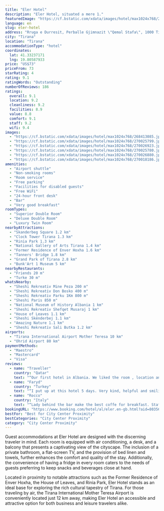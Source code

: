 ```yaml
---
title: "Eler Hotel"
description: "Eler Hotel, situated a mere 1."
featuredImage: "https://cf.bstatic.com/xdata/images/hotel/max1024x768/268413085.jpg?k=b9fd33c6b2172b15a5af0cc47993c40a5abba5010fe12b1f8cb55b9e0d050b21&o=&hp=1"
language: en
slug: eler-hotel
address: "Rruga e Durresit, Perballe Gjimnazit \"Qemal Stafa\", 1000 Tirana, Albania"
city: "Tirana"
location: "Tirana"
accommodationType: "hotel"
coordinates:
  lat: 41.33237171
  lng: 19.80587933
price: "US$73"
priceFrom: 73
starRating: 4
rating: 9.1
ratingWords: "Outstanding"
numberOfReviews: 186
ratings:
  overall: 9.1
  location: 9.2
  cleanliness: 9.2
  facilities: 8.9
  value: 8.8
  comfort: 9.1
  staff: 9.2
  wifi: 9.4
images:
  - "https://cf.bstatic.com/xdata/images/hotel/max1024x768/268413085.jpg?k=b9fd33c6b2172b15a5af0cc47993c40a5abba5010fe12b1f8cb55b9e0d050b21&o=&hp=1"
  - "https://cf.bstatic.com/xdata/images/hotel/max1024x768/270025799.jpg?k=ee404a8bfb5fb55ac313c6a131b62711ffa7b0a2b05e7090ddcd3b3ec629b3d9&o=&hp=1"
  - "https://cf.bstatic.com/xdata/images/hotel/max1024x768/270026923.jpg?k=34e6516f2abd281ef58c10ef2028e628efb23ddae8431ed4fcea8bf2e22977f7&o=&hp=1"
  - "https://cf.bstatic.com/xdata/images/hotel/max1024x768/270025780.jpg?k=7ab0df7e6ee7ee9bf53b8cbe2b1470d53ace3793054bb17bc3017cfb2c95897f&o=&hp=1"
  - "https://cf.bstatic.com/xdata/images/hotel/max1024x768/270026880.jpg?k=aa8589af8dc7c6327c7023d8d1fdb05ea8c257202f905333b126b3d3d20c7f09&o=&hp=1"
  - "https://cf.bstatic.com/xdata/images/hotel/max1024x768/270018186.jpg?k=70da8c8d38c99a19dc0f2c904e1d919c5db057b42403df3f8ef022f9753fabce&o=&hp=1"
amenities:
  - "Airport shuttle"
  - "Non-smoking rooms"
  - "Room service"
  - "Free parking"
  - "Facilities for disabled guests"
  - "Free WiFi"
  - "24-hour front desk"
  - "Bar"
  - "Very good breakfast"
roomTypes:
  - "Superior Double Room"
  - "Deluxe Double Room"
  - "Luxury Twin Room"
nearbyAttractions:
  - "Skanderbeg Square 1.2 km"
  - "Clock Tower Tirana 1.3 km"
  - "Rinia Park 1.3 km"
  - "National Gallery of Arts Tirana 1.4 km"
  - "Former Residence of Enver Hoxha 1.6 km"
  - "Tanners' Bridge 1.8 km"
  - "Grand Park of Tirana 2.8 km"
  - "Bunk'Art 1 Museum 5 km"
nearbyRestaurants:
  - "Friends 20 m"
  - "Turke 30 m"
whatsNearby:
  - "Sheshi Rekreativ Mine Peza 200 m"
  - "Sheshi Rekreativ Don Bosko 400 m"
  - "Sheshi Rekreativ Parku 1Km 800 m"
  - "Sheshi Paris 850 m"
  - "National Museum of History Albania 1 km"
  - "Sheshi Rekreativ Shefqet Musaraj 1 km"
  - "House of Leaves 1.1 km"
  - "Sheshi Skënderbej 1.1 km"
  - "Amazing Nature 1.1 km"
  - "Sheshi Rekreativ Sali Butka 1.2 km"
airports:
  - "Tirana International Airport Mother Teresa 10 km"
  - "Ohrid Airport 80 km"
paymentMethods:
  - "Maestro"
  - "Mastercard"
  - "Visa"
reviews:
  - name: "Traveller"
    country: "Qatar"
    text: "“Our first hotel in Albania. We liked the room , location and breakfast. All the staff working in the different places were super nice and helpful .”"
  - name: "Faryd"
    country: "Turkey"
    text: "“I put up at this hotel 5 days. Very kind, helpful and smiling personel. Clean and calm hotel. Breakfast not good not bad. Location is good. Nearly 20 minutes by walking to the city center.”"
  - name: "Rocco"
    country: "Italy"
    text: "“Lady behind the bar make the best coffe for breakfast. Staff is well trained, professional and nice”"
bookingURL: "https://www.booking.com/hotel/al/eler.en-gb.html?aid=8035640"
bestFor: "Best for City Center Proximity"
bestCategories: "City Center Proximity"
category: "City Center Proximity"
---
```


Guest accommodations at Eler Hotel are designed with the discerning traveler in mind. Each room is equipped with air conditioning, a desk, and a balcony that presents a captivating view of the cityscape. The inclusion of a private bathroom, a flat-screen TV, and the provision of bed linen and towels, further enhances the comfort and quality of the stay. Additionally, the convenience of having a fridge in every room caters to the needs of guests preferring to keep snacks and beverages close at hand.

Located in proximity to notable attractions such as the Former Residence of Enver Hoxha, the House of Leaves, and Rinia Park, Eler Hotel stands as an ideal base for exploring the rich cultural tapestry of Tirana. For those traveling by air, the Tirana International Mother Teresa Airport is conveniently located just 12 km away, making Eler Hotel an accessible and attractive option for both business and leisure travelers alike.